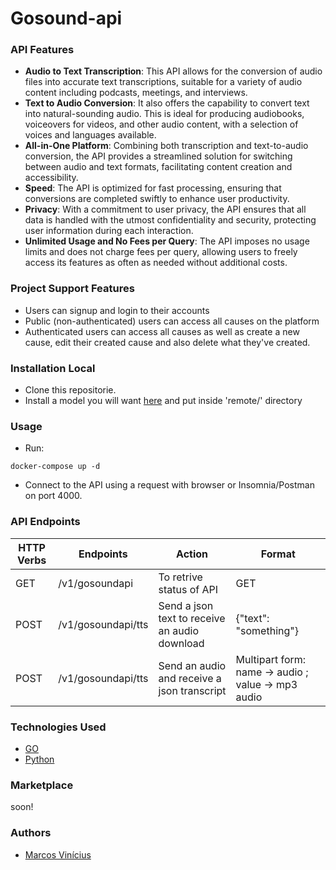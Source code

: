 # Gosound-api
### API Features
* **Audio to Text Transcription**: This API allows for the conversion of audio files into accurate text transcriptions, suitable for a variety of audio content including podcasts, meetings, and interviews.
* **Text to Audio Conversion**: It also offers the capability to convert text into natural-sounding audio. This is ideal for producing audiobooks, voiceovers for videos, and other audio content, with a selection of voices and languages available.
* **All-in-One Platform**: Combining both transcription and text-to-audio conversion, the API provides a streamlined solution for switching between audio and text formats, facilitating content creation and accessibility.
* **Speed**: The API is optimized for fast processing, ensuring that conversions are completed swiftly to enhance user productivity.
* **Privacy**: With a commitment to user privacy, the API ensures that all data is handled with the utmost confidentiality and security, protecting user information during each interaction.
* **Unlimited Usage and No Fees per Query**: The API imposes no usage limits and does not charge fees per query, allowing users to freely access its features as often as needed without additional costs.
### Project Support Features
* Users can signup and login to their accounts
* Public (non-authenticated) users can access all causes on the platform
* Authenticated users can access all causes as well as create a new cause, edit their created cause and also delete what they've created.
### Installation Local
* Clone this repositorie.
* Install a model you will want [here](https://alphacephei.com/vosk/models) and put inside 'remote/' directory
### Usage
* Run:
```shell
docker-compose up -d
```
* Connect to the API using a request with browser or Insomnia/Postman on port 4000.
### API Endpoints
| HTTP Verbs | Endpoints | Action | Format
| --- | --- | --- | --- |
| GET | /v1/gosoundapi | To retrive status of API | GET
| POST | /v1/gosoundapi/tts | Send a json text to receive an audio download | {"text": "something"} |
| POST | /v1/gosoundapi/tts | Send an audio and receive a json transcript | Multipart form: name -> audio ; value -> mp3 audio |



### Technologies Used
* [GO](https://go.dev/) 
* [Python](https://www.python.org/)

### Marketplace
soon!

### Authors
* [Marcos Vinícius](https://github.com/odmrs)
